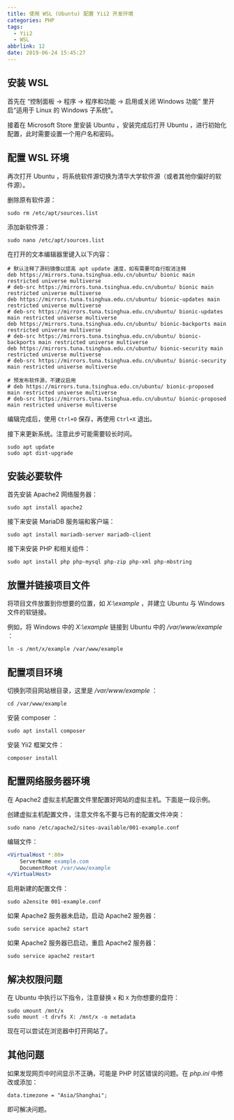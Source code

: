 ```yaml
---
title: 使用 WSL (Ubuntu) 配置 Yii2 开发环境
categories: PHP
tags:
  - Yii2
  - WSL
abbrlink: 12
date: 2019-06-24 15:45:27
---
```

## 安装 WSL

首先在 “控制面板 -> 程序 -> 程序和功能 -> 启用或关闭 Windows 功能” 里开启“适用于 Linux 的 Windows 子系统”。

接着在 Microsoft Store 里安装 Ubuntu ，安装完成后打开 Ubuntu ，进行初始化配置，此时需要设置一个用户名和密码。

## 配置 WSL 环境

再次打开 Ubuntu ，将系统软件源切换为清华大学软件源（或者其他你偏好的软件源）。

删除原有软件源：

```
sudo rm /etc/apt/sources.list
```

添加新软件源：

```
sudo nano /etc/apt/sources.list
```

<!-- more -->

在打开的文本编辑器里键入以下内容：

```
# 默认注释了源码镜像以提高 apt update 速度，如有需要可自行取消注释
deb https://mirrors.tuna.tsinghua.edu.cn/ubuntu/ bionic main restricted universe multiverse
# deb-src https://mirrors.tuna.tsinghua.edu.cn/ubuntu/ bionic main restricted universe multiverse
deb https://mirrors.tuna.tsinghua.edu.cn/ubuntu/ bionic-updates main restricted universe multiverse
# deb-src https://mirrors.tuna.tsinghua.edu.cn/ubuntu/ bionic-updates main restricted universe multiverse
deb https://mirrors.tuna.tsinghua.edu.cn/ubuntu/ bionic-backports main restricted universe multiverse
# deb-src https://mirrors.tuna.tsinghua.edu.cn/ubuntu/ bionic-backports main restricted universe multiverse
deb https://mirrors.tuna.tsinghua.edu.cn/ubuntu/ bionic-security main restricted universe multiverse
# deb-src https://mirrors.tuna.tsinghua.edu.cn/ubuntu/ bionic-security main restricted universe multiverse

# 预发布软件源，不建议启用
# deb https://mirrors.tuna.tsinghua.edu.cn/ubuntu/ bionic-proposed main restricted universe multiverse
# deb-src https://mirrors.tuna.tsinghua.edu.cn/ubuntu/ bionic-proposed main restricted universe multiverse
```

编辑完成后，使用 `Ctrl+O` 保存，再使用 `Ctrl+X` 退出。

接下来更新系统。注意此步可能需要较长时间。

```
sudo apt update
sudo apt dist-upgrade
```

## 安装必要软件

首先安装 Apache2 网络服务器：

```
sudo apt install apache2
```

接下来安装 MariaDB 服务端和客户端：

```
sudo apt install mariadb-server mariadb-client
```

接下来安装 PHP 和相关组件：

```
sudo apt install php php-mysql php-zip php-xml php-mbstring
```

## 放置并链接项目文件

将项目文件放置到你想要的位置，如 *X:\example* ，并建立 Ubuntu 与 Windows 文件的软链接。

例如，将 Windows 中的 *X:\example* 链接到 Ubuntu 中的 */var/www/example* ：

```
ln -s /mnt/x/example /var/www/example
```

## 配置项目环境

切换到项目网站根目录，这里是 */var/www/example* ：

```
cd /var/www/example
```

安装 composer ：

```
sudo apt install composer
```

安装 Yii2 框架文件：

```
composer install
```

## 配置网络服务器环境

在 Apache2 虚拟主机配置文件里配置好网站的虚拟主机。下面是一段示例。

创建虚拟主机配置文件，注意文件名不要与已有的配置文件冲突：

```
sudo nano /etc/apache2/sites-available/001-example.conf
```

编辑文件：

```apache
<VirtualHost *:80>
    ServerName example.com
    DocumentRoot /var/www/example
</VirtualHost>
```

启用新建的配置文件：

```
sudo a2ensite 001-example.conf
```

如果 Apache2 服务器未启动，启动 Apache2 服务器：

```
sudo service apache2 start
```

如果 Apache2 服务器已启动，重启 Apache2 服务器：

```
sudo service apache2 restart
```

## 解决权限问题

在 Ubuntu 中执行以下指令，注意替换 `x` 和 `X` 为你想要的盘符：

```
sudo umount /mnt/x
sudo mount -t drvfs X: /mnt/x -o metadata
```

现在可以尝试在浏览器中打开网站了。

## 其他问题

如果发现网页中时间显示不正确，可能是 PHP 时区错误的问题。在 *php.ini* 中修改或添加：

```
data.timezone = "Asia/Shanghai";
```

即可解决问题。
